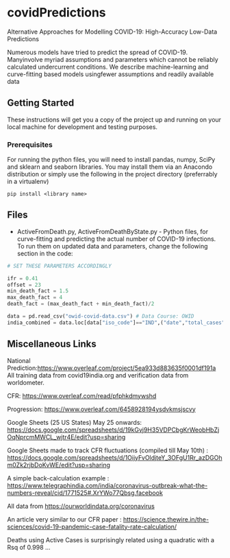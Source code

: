 # covidPredictions

Alternative Approaches for Modelling COVID-19: High-Accuracy Low-Data Predictions

Numerous models have tried to predict the spread of COVID-19.  Manyinvolve myriad assumptions and parameters which cannot be reliably calculated undercurrent conditions.  We describe machine-learning and curve-fitting based models usingfewer assumptions and readily available data

## Getting Started

These instructions will get you a copy of the project up and running on your local machine for development and testing purposes. 

### Prerequisites

For running the python files, you will need to install pandas, numpy, SciPy and sklearn and seaborn libraries. You may install them via an Anacondo distribution or simply use the following in the project directory (preferrably in a virtualenv)

```
pip install <library name>
```

## Files

* ActiveFromDeath.py, ActiveFromDeathByState.py - Python files, for curve-fitting and predicting the actual number of COVID-19 infections. To run them on updated data and parameters, change the following section in the code:

```python
# SET THESE PARAMETERS ACCORDINGLY

ifr = 0.41
offset = 23
min_death_fact = 1.5
max_death_fact = 4
death_fact = (max_death_fact + min_death_fact)/2

data = pd.read_csv("owid-covid-data.csv") # Data Course: OWID
india_combined = data.loc[data["iso_code"]=="IND",("date","total_cases","total_deaths")]  # For any other country, replace "IND" with respective country code

```

## Miscellaneous Links

National Prediction:https://www.overleaf.com/project/5ea933d883635f0001df191a
All training data from covid19india.org and verification data from worldometer.


CFR: https://www.overleaf.com/read/pfphkdmywshd


Progression: https://www.overleaf.com/6458928194ysdvkmsjscvy


Google Sheets (25 US States) May 25 onwards: https://docs.google.com/spreadsheets/d/19kGvj9H35VDPCbgKrWeobHbZjOqNprcmMWCL_wjtr4E/edit?usp=sharing

Google Sheets made to track CFR fluctuations (compiled till May 10th) : https://docs.google.com/spreadsheets/d/1OijyFvOldjteY_3OFgU1Rr_azDGOhm0Zk2rjbDoKvWE/edit?usp=sharing

A simple back-calculation example : https://www.telegraphindia.com/india/coronavirus-outbreak-what-the-numbers-reveal/cid/1771525#.XrYWo77Qbsg.facebook

All data from https://ourworldindata.org/coronavirus

An article very similar to our CFR paper : https://science.thewire.in/the-sciences/covid-19-pandemic-case-fatality-rate-calculation/


Deaths using Active Cases is surprisingly related using a quadratic with a Rsq of 0.998 ...
